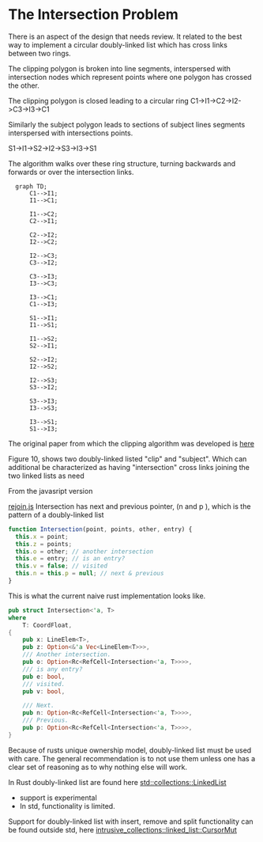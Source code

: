 # The Intersection Problem

There is an aspect of the design that needs review. It related to the best way to implement a circular doubly-linked list which has cross links between two rings.

The clipping polygon is broken into line segments, interspersed with intersection nodes
which represent points where one polygon has crossed the other.

The clipping polygon is closed leading to a circular ring  C1->I1->C2->I2->C3->I3->C1

Similarly the subject polygon leads to sections of subject lines segments interspersed with intersections points.

S1->I1->S2->I2->S3->I3->S1

The algorithm walks over these ring structure, turning backwards and forwards or over the intersection links.


```mermaid
  graph TD;
      C1-->I1;
      I1-->C1;

      I1-->C2;
      C2-->I1;

      C2-->I2;
      I2-->C2;

      I2-->C3;
      C3-->I2;

      C3-->I3;
      I3-->C3;

      I3-->C1;
      C1-->I3;

      S1-->I1;
      I1-->S1;

      I1-->S2;
      S2-->I1;

      S2-->I2;
      I2-->S2;

      I2-->S3;
      S3-->I2;

      S3-->I3;
      I3-->S3;

      I3-->S1;
      S1-->I3;
```


The original paper from which the clipping algorithm was developed is
[here](https://www.inf.usi.ch/hormann/papers/Greiner.1998.ECO.pdf )

Figure 10, shows two doubly-linked listed "clip" and "subject". Which can additional be characterized as having "intersection" cross links joining the two linked lists as need

From the javasript version

[rejoin.js](https://github.com/d3/d3-geo/blob/main/src/clip/rejoin.js) Intersection has next and previous pointer, (n and p ), which is the pattern of a doubly-linked list

```js
function Intersection(point, points, other, entry) {
  this.x = point;
  this.z = points;
  this.o = other; // another intersection
  this.e = entry; // is an entry?
  this.v = false; // visited
  this.n = this.p = null; // next & previous
}
```

This is what the current naive rust implementation looks like.

```rust
pub struct Intersection<'a, T>
where
    T: CoordFloat,
{
    pub x: LineElem<T>,
    pub z: Option<&'a Vec<LineElem<T>>>,
    /// Another intersection.
    pub o: Option<Rc<RefCell<Intersection<'a, T>>>>,
    /// is any entry?
    pub e: bool,
    /// visited.
    pub v: bool,

    /// Next.
    pub n: Option<Rc<RefCell<Intersection<'a, T>>>>,
    /// Previous.
    pub p: Option<Rc<RefCell<Intersection<'a, T>>>>,
}
```

Because of rusts unique ownership model, doubly-linked list must be used with care. The general recommendation is to not use them unless one has a clear set of reasoning as to why nothing else will work.

In Rust doubly-linked list are found here [std::collections::LinkedList](https://doc.rust-lang.org/std/collections/struct.LinkedList.html)

* support is experimental
* In std, functionality is limited.

 Support for doubly-linked list with insert, remove and split functionality
 can be found outside std, here [intrusive_collections::linked_list::CursorMut](intrusive_collections::linked_list::CursorMut)
